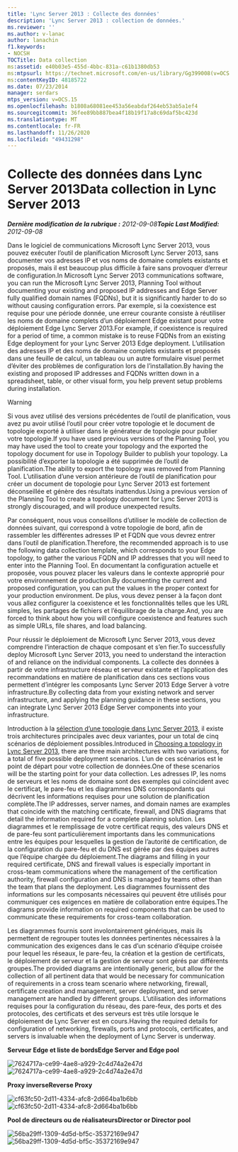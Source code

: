 ```yaml
---
title: 'Lync Server 2013 : Collecte des données'
description: 'Lync Server 2013 : collection de données.'
ms.reviewer: ''
ms.author: v-lanac
author: lanachin
f1.keywords:
- NOCSH
TOCTitle: Data collection
ms:assetid: e40b03e5-455d-4bbc-831a-c61b1380db53
ms:mtpsurl: https://technet.microsoft.com/en-us/library/Gg399008(v=OCS.15)
ms:contentKeyID: 48185722
ms.date: 07/23/2014
manager: serdars
mtps_version: v=OCS.15
ms.openlocfilehash: b1808a68081ee453a56eabdaf264eb53ab5a1ef4
ms.sourcegitcommit: 36fee89bb887bea4f18b19f17a8c69daf5bc423d
ms.translationtype: MT
ms.contentlocale: fr-FR
ms.lasthandoff: 11/26/2020
ms.locfileid: "49431298"
---
```

# <a name="data-collection-in-lync-server-2013"></a><span data-ttu-id="037a1-103">Collecte des données dans Lync Server 2013</span><span class="sxs-lookup"><span data-stu-id="037a1-103">Data collection in Lync Server 2013</span></span>

<div data-xmlns="http://www.w3.org/1999/xhtml">

<div class="topic" data-xmlns="http://www.w3.org/1999/xhtml" data-msxsl="urn:schemas-microsoft-com:xslt" data-cs="https://msdn.microsoft.com/">

<div data-asp="https://msdn2.microsoft.com/asp">



</div>

<div id="mainSection">

<div id="mainBody"><span data-ttu-id="037a1-104">

<span> </span></span><span class="sxs-lookup"><span data-stu-id="037a1-104">

<span> </span></span></span>

<span data-ttu-id="037a1-105">_**Dernière modification de la rubrique :** 2012-09-08_</span><span class="sxs-lookup"><span data-stu-id="037a1-105">_**Topic Last Modified:** 2012-09-08_</span></span>

<span data-ttu-id="037a1-106">Dans le logiciel de communications Microsoft Lync Server 2013, vous pouvez exécuter l’outil de planification Microsoft Lync Server 2013, sans documenter vos adresses IP et vos noms de domaine complets existants et proposés, mais il est beaucoup plus difficile à faire sans provoquer d’erreur de configuration.</span><span class="sxs-lookup"><span data-stu-id="037a1-106">In Microsoft Lync Server 2013 communications software, you can run the Microsoft Lync Server 2013, Planning Tool without documenting your existing and proposed IP addresses and Edge Server fully qualified domain names (FQDNs), but it is significantly harder to do so without causing configuration errors.</span></span> <span data-ttu-id="037a1-107">Par exemple, si la coexistence est requise pour une période donnée, une erreur courante consiste à réutiliser les noms de domaine complets d’un déploiement Edge existant pour votre déploiement Edge Lync Server 2013.</span><span class="sxs-lookup"><span data-stu-id="037a1-107">For example, if coexistence is required for a period of time, a common mistake is to reuse FQDNs from an existing Edge deployment for your Lync Server 2013 Edge deployment.</span></span> <span data-ttu-id="037a1-108">L’utilisation des adresses IP et des noms de domaine complets existants et proposés dans une feuille de calcul, un tableau ou un autre formulaire visuel permet d’éviter des problèmes de configuration lors de l’installation.</span><span class="sxs-lookup"><span data-stu-id="037a1-108">By having the existing and proposed IP addresses and FQDNs written down in a spreadsheet, table, or other visual form, you help prevent setup problems during installation.</span></span>

<div>


> [!WARNING]  
> <span data-ttu-id="037a1-109">Si vous avez utilisé des versions précédentes de l’outil de planification, vous avez pu avoir utilisé l’outil pour créer votre topologie et le document de topologie exporté à utiliser dans le générateur de topologie pour publier votre topologie.</span><span class="sxs-lookup"><span data-stu-id="037a1-109">If you have used previous versions of the Planning Tool, you may have used the tool to create your topology and the exported the topology document for use in Topology Builder to publish your topology.</span></span> <span data-ttu-id="037a1-110">La possibilité d’exporter la topologie a été supprimée de l’outil de planification.</span><span class="sxs-lookup"><span data-stu-id="037a1-110">The ability to export the topology was removed from Planning Tool.</span></span> <span data-ttu-id="037a1-111">L’utilisation d’une version antérieure de l’outil de planification pour créer un document de topologie pour Lync Server 2013 est fortement déconseillée et génère des résultats inattendus.</span><span class="sxs-lookup"><span data-stu-id="037a1-111">Using a previous version of the Planning Tool to create a topology document for Lync Server 2013 is strongly discouraged, and will produce unexpected results.</span></span>



</div>

<span data-ttu-id="037a1-112">Par conséquent, nous vous conseillons d’utiliser le modèle de collection de données suivant, qui correspond à votre topologie de bord, afin de rassembler les différentes adresses IP et FQDN que vous devrez entrer dans l’outil de planification.</span><span class="sxs-lookup"><span data-stu-id="037a1-112">Therefore, the recommended approach is to use the following data collection template, which corresponds to your Edge topology, to gather the various FQDN and IP addresses that you will need to enter into the Planning Tool.</span></span> <span data-ttu-id="037a1-113">En documentant la configuration actuelle et proposée, vous pouvez placer les valeurs dans le contexte approprié pour votre environnement de production.</span><span class="sxs-lookup"><span data-stu-id="037a1-113">By documenting the current and proposed configuration, you can put the values in the proper context for your production environment.</span></span> <span data-ttu-id="037a1-114">De plus, vous devez penser à la façon dont vous allez configurer la coexistence et les fonctionnalités telles que les URL simples, les partages de fichiers et l’équilibrage de la charge.</span><span class="sxs-lookup"><span data-stu-id="037a1-114">And, you are forced to think about how you will configure coexistence and features such as simple URLs, file shares, and load balancing.</span></span>

<span data-ttu-id="037a1-115">Pour réussir le déploiement de Microsoft Lync Server 2013, vous devez comprendre l’interaction de chaque composant et s’en fier.</span><span class="sxs-lookup"><span data-stu-id="037a1-115">To successfully deploy Microsoft Lync Server 2013, you need to understand the interaction of and reliance on the individual components.</span></span> <span data-ttu-id="037a1-116">La collecte des données à partir de votre infrastructure réseau et serveur existante et l’application des recommandations en matière de planification dans ces sections vous permettent d’intégrer les composants Lync Server 2013 Edge Server à votre infrastructure.</span><span class="sxs-lookup"><span data-stu-id="037a1-116">By collecting data from your existing network and server infrastructure, and applying the planning guidance in these sections, you can integrate Lync Server 2013 Edge Server components into your infrastructure.</span></span>

<span data-ttu-id="037a1-117">Introduction à la [sélection d’une topologie dans Lync Server 2013](lync-server-2013-choosing-a-topology.md), il existe trois architectures principales avec deux variantes, pour un total de cinq scénarios de déploiement possibles.</span><span class="sxs-lookup"><span data-stu-id="037a1-117">Introduced in [Choosing a topology in Lync Server 2013](lync-server-2013-choosing-a-topology.md), there are three main architectures with two variations, for a total of five possible deployment scenarios.</span></span> <span data-ttu-id="037a1-118">L’un de ces scénarios est le point de départ pour votre collection de données.</span><span class="sxs-lookup"><span data-stu-id="037a1-118">One of these scenarios will be the starting point for your data collection.</span></span> <span data-ttu-id="037a1-119">Les adresses IP, les noms de serveurs et les noms de domaine sont des exemples qui coïncident avec le certificat, le pare-feu et les diagrammes DNS correspondants qui décrivent les informations requises pour une solution de planification complète.</span><span class="sxs-lookup"><span data-stu-id="037a1-119">The IP addresses, server names, and domain names are examples that coincide with the matching certificate, firewall, and DNS diagrams that detail the information required for a complete planning solution.</span></span> <span data-ttu-id="037a1-120">Les diagrammes et le remplissage de votre certificat requis, des valeurs DNS et de pare-feu sont particulièrement importants dans les communications entre les équipes pour lesquelles la gestion de l’autorité de certification, de la configuration du pare-feu et du DNS est gérée par des équipes autres que l’équipe chargée du déploiement.</span><span class="sxs-lookup"><span data-stu-id="037a1-120">The diagrams and filling in your required certificate, DNS and firewall values is especially important in cross-team communications where the management of the certification authority, firewall configuration and DNS is managed by teams other than the team that plans the deployment.</span></span> <span data-ttu-id="037a1-121">Les diagrammes fournissent des informations sur les composants nécessaires qui peuvent être utilisés pour communiquer ces exigences en matière de collaboration entre équipes.</span><span class="sxs-lookup"><span data-stu-id="037a1-121">The diagrams provide information on required components that can be used to communicate these requirements for cross-team collaboration.</span></span>

<span data-ttu-id="037a1-122">Les diagrammes fournis sont involontairement génériques, mais ils permettent de regrouper toutes les données pertinentes nécessaires à la communication des exigences dans le cas d’un scénario d’équipe croisée pour lequel les réseaux, le pare-feu, la création et la gestion de certificats, le déploiement de serveur et la gestion de serveur sont gérés par différents groupes.</span><span class="sxs-lookup"><span data-stu-id="037a1-122">The provided diagrams are intentionally generic, but allow for the collection of all pertinent data that would be necessary for communication of requirements in a cross team scenario where networking, firewall, certificate creation and management, server deployment, and server management are handled by different groups.</span></span> <span data-ttu-id="037a1-123">L’utilisation des informations requises pour la configuration du réseau, des pare-feux, des ports et des protocoles, des certificats et des serveurs est très utile lorsque le déploiement de Lync Server est en cours.</span><span class="sxs-lookup"><span data-stu-id="037a1-123">Having the required details for configuration of networking, firewalls, ports and protocols, certificates, and servers is invaluable when the deployment of Lync Server is underway.</span></span>

<span data-ttu-id="037a1-124">**Serveur Edge et liste de bords**</span><span class="sxs-lookup"><span data-stu-id="037a1-124">**Edge Server and Edge pool**</span></span>

<span data-ttu-id="037a1-125">![7624717a-ce99-4ae8-a929-2c4d74a2e47d](images/Gg399008.7624717a-ce99-4ae8-a929-2c4d74a2e47d(OCS.15).jpg "7624717a-ce99-4ae8-a929-2c4d74a2e47d")</span><span class="sxs-lookup"><span data-stu-id="037a1-125">![7624717a-ce99-4ae8-a929-2c4d74a2e47d](images/Gg399008.7624717a-ce99-4ae8-a929-2c4d74a2e47d(OCS.15).jpg "7624717a-ce99-4ae8-a929-2c4d74a2e47d")</span></span>

<span data-ttu-id="037a1-126">**Proxy inverse**</span><span class="sxs-lookup"><span data-stu-id="037a1-126">**Reverse Proxy**</span></span>

<span data-ttu-id="037a1-127">![cf63fc50-2d11-4334-afc8-2d664ba1b6bb](images/Gg399008.cf63fc50-2d11-4334-afc8-2d664ba1b6bb(OCS.15).jpg "cf63fc50-2d11-4334-afc8-2d664ba1b6bb")</span><span class="sxs-lookup"><span data-stu-id="037a1-127">![cf63fc50-2d11-4334-afc8-2d664ba1b6bb](images/Gg399008.cf63fc50-2d11-4334-afc8-2d664ba1b6bb(OCS.15).jpg "cf63fc50-2d11-4334-afc8-2d664ba1b6bb")</span></span>

<span data-ttu-id="037a1-128">**Pool de directeurs ou de réalisateurs**</span><span class="sxs-lookup"><span data-stu-id="037a1-128">**Director or Director pool**</span></span>

<span data-ttu-id="037a1-129">![56ba29ff-1309-4d5d-bf5c-35372169e947](images/Gg399008.56ba29ff-1309-4d5d-bf5c-35372169e947(OCS.15).jpg "56ba29ff-1309-4d5d-bf5c-35372169e947")</span><span class="sxs-lookup"><span data-stu-id="037a1-129">![56ba29ff-1309-4d5d-bf5c-35372169e947](images/Gg399008.56ba29ff-1309-4d5d-bf5c-35372169e947(OCS.15).jpg "56ba29ff-1309-4d5d-bf5c-35372169e947")</span></span>

<span data-ttu-id="037a1-130"></div>

<span> </span>

</div>

</div>

</span><span class="sxs-lookup"><span data-stu-id="037a1-130"></div>

<span> </span>

</div>

</div>

</span></span></div>

